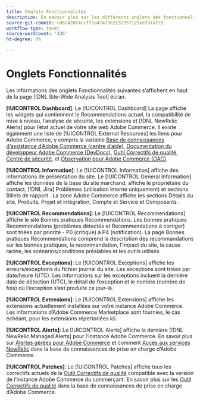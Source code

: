 ```yaml
---
title: Onglets Fonctionnalités
description: En savoir plus sur les différents onglets des fonctionnalités dans la section [!DNL Site-Wide Analysis Tool]
source-git-commit: cd62420f4ccff5a47473e2232357125eef37af25
workflow-type: tm+mt
source-wordcount: '336'
ht-degree: 0%

---
```


# Onglets Fonctionnalités

Les informations des onglets Fonctionnalités suivantes s’affichent en haut de la page [!DNL Site-Wide Analysis Tool] écran.

**[!UICONTROL Dashboard]**: Le [!UICONTROL Dashboard] La page affiche les widgets qui contiennent le Recommendations actuel, la compatibilité de mise à niveau, l’analyse de sécurité, les extensions et [!DNL NewRelic Alerts] pour l’état actuel de votre site web Adobe Commerce. Il existe également une liste de [!UICONTROL External Resources] les liens pour Adobe Commerce, y compris la variable [Base de connaissances d’assistance d’Adobe Commerce (centre d’aide)](https://support.magento.com/), [Documentation du développeur Adobe Commerce (DevDocs)](https://devdocs.magento.com/), [Outil Correctifs de qualité](https://devdocs.magento.com/quality-patches/tool.html#patch-grid), [Centre de sécurité](https://magento.com/security), et [Observation pour Adobe Commerce (OAC)](https://support.magento.com/hc/en-us/articles/4402379845901-Use-Observation-for-Adobe-Commerce).

**[!UICONTROL Information]**: Le [!UICONTROL Information] affiche des informations de présentation du site.
Le [!UICONTROL General Information] affiche les données de la base du site marchand, affiche le propriétaire du contact, [!DNL Jira] Problèmes (utilisation interne uniquement) et sections Billets de rapport .
La zone Adobe Commerce affiche les sections Détails du site, Produits, Projet et intégration, Compte et Service et Composants .

**[!UICONTROL Recommendations]**: Le [!UICONTROL Recommendations] affiche le site Bonnes pratiques Recommendations. Les bonnes pratiques Recommendations (problèmes détectés et Recommendations à corriger) sont triées par priorité - P0 (critique) à P4 (notification).
La page Bonnes pratiques Recommendations comprend la description des recommandations sur les bonnes pratiques, la recommandation, l’impact du site, la cause racine, les scénarios/conditions préalables et les outils utilisés.

**[!UICONTROL Exceptions]**: Le [!UICONTROL Exceptions] affiche les erreurs/exceptions du fichier journal du site. Les exceptions sont triées par date/heure (UTC).
Les informations sur les exceptions incluent la dernière date de détection (UTC), le détail de l’exception et le nombre (nombre de fois) où l’exception s’est produite ce jour-là.

**[!UICONTROL Extensions]**: Le [!UICONTROL Extensions] affiche les extensions actuellement installées sur votre instance Adobe Commerce. Les informations d’Adobe Commerce Marketplace sont fournies, le cas échéant, pour les extensions répertoriées ici.

**[!UICONTROL Alerts]**: Le [!UICONTROL Alerts] affiche la dernière [!DNL NewRelic Managed Alerts] pour l’instance Adobe Commerce. En savoir plus sur [Alertes gérées pour Adobe Commerce](https://support.magento.com/hc/en-us/articles/360045806832) et comment [Accès aux services NewRelic](https://support.magento.com/hc/en-us/articles/360039127712) dans la base de connaissances de prise en charge d’Adobe Commerce.

**[!UICONTROL Patches]**: Le [!UICONTROL Patches] affiche tous les correctifs actuels de la [Outil Correctifs de qualité](https://devdocs.magento.com/quality-patches/tool.html#patch-grid) compatible avec la version de l’instance Adobe Commerce du commerçant. En savoir plus sur les [Outil Correctifs de qualité](https://support.magento.com/hc/en-us/articles/360047139492) dans la base de connaissances de prise en charge d’Adobe Commerce.

